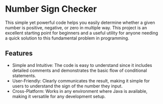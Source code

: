 # Number Sign Checker

This simple yet powerful code helps you easily determine whether a given number is positive, negative, or zero in multiple way. This project is an excellent starting point for beginners and a useful utility for anyone needing a quick solution to this fundamental problem in programming.

## Features

- Simple and Intuitive: The code is easy to understand since it includes detailed comments and demonstrates the basic flow of conditional statements.
- User-Friendly: Clearly communicates the result, making it simple for users to understand the sign of the number they input.
- Cross-Platform: Works in any environment where Java is available, making it versatile for any development setup.
